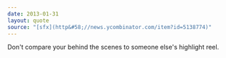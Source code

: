 ```yaml
---
date: 2013-01-31
layout: quote
source: "[sfx](http&#58;//news.ycombinator.com/item?id=5138774)"
---
```


Don't compare your behind the scenes to someone else's highlight reel.
